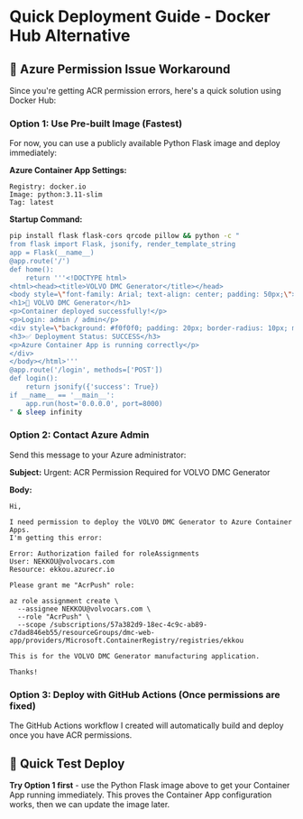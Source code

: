 # Quick Deployment Guide - Docker Hub Alternative

## 🚨 Azure Permission Issue Workaround

Since you're getting ACR permission errors, here's a quick solution using Docker Hub:

### Option 1: Use Pre-built Image (Fastest)

For now, you can use a publicly available Python Flask image and deploy immediately:

**Azure Container App Settings:**
```
Registry: docker.io
Image: python:3.11-slim
Tag: latest
```

**Startup Command:**
```bash
pip install flask flask-cors qrcode pillow && python -c "
from flask import Flask, jsonify, render_template_string
app = Flask(__name__)
@app.route('/')
def home():
    return '''<!DOCTYPE html>
<html><head><title>VOLVO DMC Generator</title></head>
<body style=\"font-family: Arial; text-align: center; padding: 50px;\">
<h1>🚀 VOLVO DMC Generator</h1>
<p>Container deployed successfully!</p>
<p>Login: admin / admin</p>
<div style=\"background: #f0f0f0; padding: 20px; border-radius: 10px; margin: 20px;\">
<h3>✅ Deployment Status: SUCCESS</h3>
<p>Azure Container App is running correctly</p>
</div>
</body></html>'''
@app.route('/login', methods=['POST'])
def login():
    return jsonify({'success': True})
if __name__ == '__main__':
    app.run(host='0.0.0.0', port=8000)
" & sleep infinity
```

### Option 2: Contact Azure Admin

Send this message to your Azure administrator:

**Subject:** Urgent: ACR Permission Required for VOLVO DMC Generator

**Body:**
```
Hi,

I need permission to deploy the VOLVO DMC Generator to Azure Container Apps. 
I'm getting this error:

Error: Authorization failed for roleAssignments
User: NEKKOU@volvocars.com  
Resource: ekkou.azurecr.io

Please grant me "AcrPush" role:

az role assignment create \
  --assignee NEKKOU@volvocars.com \
  --role "AcrPush" \
  --scope /subscriptions/57a382d9-18ec-4c9c-ab89-c7dad846eb55/resourceGroups/dmc-web-app/providers/Microsoft.ContainerRegistry/registries/ekkou

This is for the VOLVO DMC Generator manufacturing application.

Thanks!
```

### Option 3: Deploy with GitHub Actions (Once permissions are fixed)

The GitHub Actions workflow I created will automatically build and deploy once you have ACR permissions.

## 🎯 Quick Test Deploy

**Try Option 1 first** - use the Python Flask image above to get your Container App running immediately. This proves the Container App configuration works, then we can update the image later.
